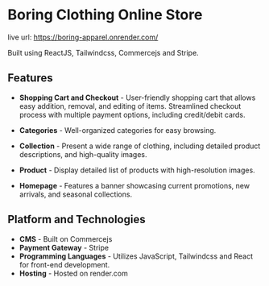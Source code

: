 # Boring Clothing Online Store

live url: https://boring-apparel.onrender.com/

Built using ReactJS, Tailwindcss, Commercejs and Stripe.

## Features

- **Shopping Cart and Checkout** - User-friendly shopping cart that allows easy addition, removal, and editing of items. Streamlined checkout process with multiple payment options, including credit/debit cards.

- **Categories** - Well-organized categories for easy browsing.

- **Collection** - Present a wide range of clothing, including detailed product descriptions, and high-quality images.

- **Product** - Display detailed list of products with high-resolution images.

- **Homepage** - Features a banner showcasing current promotions, new arrivals, and seasonal collections.

## Platform and Technologies

- **CMS** - Built on Commercejs
- **Payment Gateway** - Stripe
- **Programming Languages** - Utilizes JavaScript, Tailwindcss and React for front-end development.
- **Hosting** - Hosted on render.com
